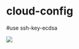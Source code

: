 # cloud-config

#use ssh-key-ecdsa 

[![](https://jitpack.io/v/jeniknaum5/cloud-config.svg)](https://jitpack.io/#jeniknaum5/cloud-config)
